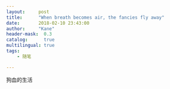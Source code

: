 ```yaml
---
layout:     post
title:      "When breath becomes air, the fancies fly away"
date:       2018-02-10 23:43:00
author:     "Kane"
header-mask:  0.3
catalog:      true
multilingual: true
tags:
    - 随笔

---
```


狗血的生活</br>


